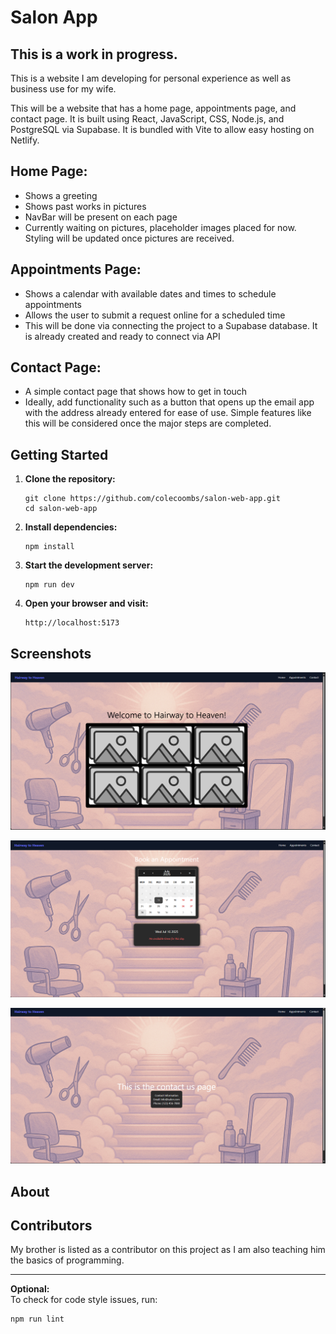 # Salon App

## This is a work in progress.

This is a website I am developing for personal experience as well as business use for my wife.

This will be a website that has a home page, appointments page, and contact page. 
It is built using React, JavaScript, CSS, Node.js, and PostgreSQL via Supabase. It is bundled with Vite to allow easy hosting on Netlify. 

## Home Page:
  - Shows a greeting
  - Shows past works in pictures
  - NavBar will be present on each page
  - Currently waiting on pictures, placeholder images placed for now. Styling will be updated once pictures are received. 
    
## Appointments Page:
  - Shows a calendar with available dates and times to schedule appointments
  - Allows the user to submit a request online for a scheduled time
  - This will be done via connecting the project to a Supabase database. It is already created and ready to connect via API
    
## Contact Page:
  - A simple contact page that shows how to get in touch
  - Ideally, add functionality such as a button that opens up the email app with the address already entered for ease of use. Simple features like this will be considered once the major steps are completed.

## Getting Started

1. **Clone the repository:**
   ```
   git clone https://github.com/colecoombs/salon-web-app.git
   cd salon-web-app
   ```

2. **Install dependencies:**
   ```
   npm install
   ```

3. **Start the development server:**
   ```
   npm run dev
   ```

4. **Open your browser and visit:**
   ```
   http://localhost:5173
   ```

## Screenshots

![Home Page Screenshot](./src/assets/screenshot-home.png)

![Appointments Page Screenshot](./src/assets/screenshot-appointments.png)

![Contact Page Screenshot](./src/assets/screenshot-contact.png)

## About

## Contributors

My brother is listed as a contributor on this project as I am also teaching him the basics of programming. 

---

**Optional:**  
To check for code style issues, run:
```
npm run lint
```